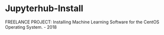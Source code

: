 # Jupyterhub-Install

FREELANCE PROJECT: Installing Machine Learning Software for the CentOS Operating System. - 2018
